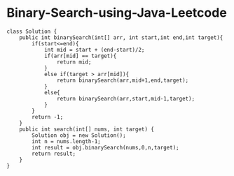 # Binary-Search-using-Java-Leetcode

    class Solution {
        public int binarySearch(int[] arr, int start,int end,int target){
            if(start<=end){
                int mid = start + (end-start)/2;
                if(arr[mid] == target){
                    return mid;
                }
                else if(target > arr[mid]){
                    return binarySearch(arr,mid+1,end,target);
                }
                else{
                    return binarySearch(arr,start,mid-1,target);
                }
            }
            return -1;
        }
        public int search(int[] nums, int target) {
            Solution obj = new Solution();
            int n = nums.length-1; 
            int result = obj.binarySearch(nums,0,n,target);
            return result;
        }
    }
